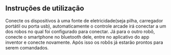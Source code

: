 
## Instruções de utilização

Conecte os dispositivos à uma fonte de eletricidade(seja pilha, carregador portátil ou porta usb), automaticamente o controle arcade irá conectar a um dos robos no qual foi configurado para conectar. Já para o outro robô, conecte o smartphone no bluetooth dele, entre no aplicativo do app inventor e conecte novamente. Após isso os robôs já estarão prontos para serem comandados.
